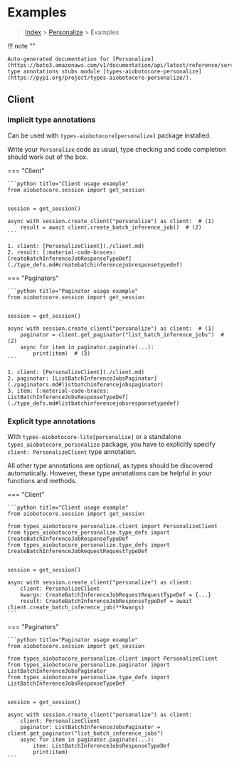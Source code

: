 # Examples

> [Index](../README.md) > [Personalize](./README.md) > Examples

!!! note ""

    Auto-generated documentation for [Personalize](https://boto3.amazonaws.com/v1/documentation/api/latest/reference/services/personalize.html#Personalize)
    type annotations stubs module [types-aiobotocore-personalize](https://pypi.org/project/types-aiobotocore-personalize/).

## Client

### Implicit type annotations

Can be used with `types-aiobotocore[personalize]` package installed.

Write your `Personalize` code as usual,
type checking and code completion should work out of the box.



=== "Client"

    ```python title="Client usage example"
    from aiobotocore.session import get_session


    session = get_session()

    async with session.create_client("personalize") as client:  # (1)
        result = await client.create_batch_inference_job()  # (2)
    ```

    1. client: [PersonalizeClient](./client.md)
    2. result: [:material-code-braces: CreateBatchInferenceJobResponseTypeDef](./type_defs.md#createbatchinferencejobresponsetypedef) 



=== "Paginators"

    ```python title="Paginator usage example"
    from aiobotocore.session import get_session


    session = get_session()

    async with session.create_client("personalize") as client:  # (1)
        paginator = client.get_paginator("list_batch_inference_jobs")  # (2)
        async for item in paginator.paginate(...):
            print(item)  # (3)
    ```

    1. client: [PersonalizeClient](./client.md)
    2. paginator: [ListBatchInferenceJobsPaginator](./paginators.md#listbatchinferencejobspaginator)
    3. item: [:material-code-braces: ListBatchInferenceJobsResponseTypeDef](./type_defs.md#listbatchinferencejobsresponsetypedef) 




### Explicit type annotations

With `types-aiobotocore-lite[personalize]`
or a standalone `types_aiobotocore_personalize` package, you have to explicitly specify
`client: PersonalizeClient` type annotation.

All other type annotations are optional, as types should be discovered automatically.
However, these type annotations can be helpful in your functions and methods.


=== "Client"

    ```python title="Client usage example"
    from aiobotocore.session import get_session

    from types_aiobotocore_personalize.client import PersonalizeClient
    from types_aiobotocore_personalize.type_defs import CreateBatchInferenceJobResponseTypeDef
    from types_aiobotocore_personalize.type_defs import CreateBatchInferenceJobRequestRequestTypeDef


    session = get_session()

    async with session.create_client("personalize") as client:
        client: PersonalizeClient
        kwargs: CreateBatchInferenceJobRequestRequestTypeDef = {...}
        result: CreateBatchInferenceJobResponseTypeDef = await client.create_batch_inference_job(**kwargs)
    ```



=== "Paginators"

    ```python title="Paginator usage example"
    from aiobotocore.session import get_session

    from types_aiobotocore_personalize.client import PersonalizeClient
    from types_aiobotocore_personalize.paginator import ListBatchInferenceJobsPaginator
    from types_aiobotocore_personalize.type_defs import ListBatchInferenceJobsResponseTypeDef


    session = get_session()

    async with session.create_client("personalize") as client:
        client: PersonalizeClient
        paginator: ListBatchInferenceJobsPaginator = client.get_paginator("list_batch_inference_jobs")
        async for item in paginator.paginate(...):
            item: ListBatchInferenceJobsResponseTypeDef
            print(item)
    ```


